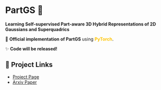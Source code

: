 # PartGS 🌟  
**Learning Self-supervised Part-aware 3D Hybrid Representations
of 2D Gaussians and Superquadrics**  


🚀 ​**Official implementation of PartGS** using <span style="color: #FFC300;">**PyTorch**</span>.   



✨ ​**Code will be released!** 


## 📌 Project Links  
- ​[Project Page](http://part.gs.com/)
- ​[Arxiv Paper](https://arxiv.org/abs/2408.10789) 



